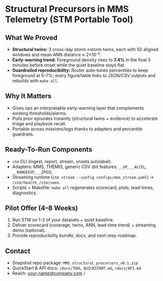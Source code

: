 # Structural Precursors in MMS Telemetry (STM Portable Tool)

## What We Proved
- **Structural twins:** 3 cross-day storm→storm twins, each with 50 aligned windows and mean ANN distance ≈ 2×10⁻³.
- **Early-warning trend:** Foreground density rises to **7.4%** in the final 5 minutes before onset while the quiet baseline stays flat.
- **Guardrailed reproducibility:** Router auto-tunes percentiles to keep foreground at 5–7%; every figure/table links to JSON/CSV outputs and rebuilds with `make all`.

## Why It Matters
- Gives ops an interpretable early-warning layer that complements existing thresholds/alarms.
- Pulls prior episodes instantly (structural twins + evidence) to accelerate triage and playbook recall.
- Portable across missions/logs thanks to adapters and percentile guardrails.

## Ready-To-Run Components
- `stm` CLI (ingest, report, stream, onsets autolabel).
- Adapters: MMS, THEMIS, generic CSV (bit features: `__UP`, `__ACCEL`, `__RANGEEXP`, `__ZPOS`).
- Streaming runtime (`stm stream --config configs/mms_stream.yaml`) → `/stm/health`, `/stm/seen`.
- Scripts + Makefile: `make all` regenerates scorecard, plots, lead-times, diagnostics.

## Pilot Offer (4–8 Weeks)
1. Run STM on 1–2 of your datasets + quiet baseline.
2. Deliver scorecard (coverage, twins, ANN, lead-time trend) + streaming demo (optional).
3. Provide reproducibility bundle, docs, and next-step roadmap.

## Contact
- Snapshot repo package: `MMS_structural_precursors_v0.1.zip`
- QuickStart & API docs: `/docs/TOOL_QUICKSTART.md`, `/docs/API.md`
- Reach: <your-name@company.com> / <phone>
